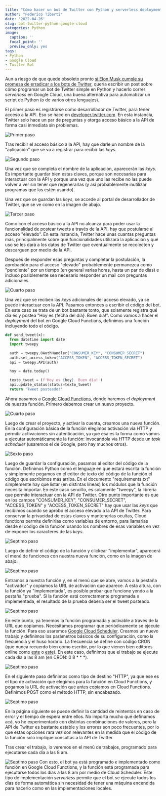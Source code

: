 ```yaml
---
title: "Cómo hacer un bot de Twitter con Python y serverless deployment en Google Cloud"
author: "Federico Tiberti"
date: '2022-04-26'
slug: bot-twitter-python-google-cloud
categories: Python
image:
  caption: ''
  focal_point: ''
  preview_only: yes
tags:
- Python
- Google Cloud
- Twitter Bot
---
```


Aun a riesgo de que quede obsoleto pronto [si Elon Musk cumple su promesa de erradicar a los bots de Twitter](https://www.elfinanciero.com.mx/tech/2022/04/25/adios-a-los-bots-elon-musk-reafirma-que-buscara-desaparecer-el-spam-tras-compra-de-twitter/), quería escribir un post sobre cómo programar un bot de Twitter simple en Python y hacerlo correr *serverless* en Google Cloud, una buena alternativa para automatizar un script de Python (o de varios otros lenguajes).

El primer paso es registrarse como desarrollador de Twitter, para tener acceso a la API. Eso se hace en [developer.twitter.com](https://developer.twitter.com/). En esta instancia, Twitter solo hace un par de preguntas y otorga acceso básico a la API de forma casi inmediata sin problemas.

![Primer paso](images/essential_access_step_1.png)

Tras recibir el acceso básico a la API, hay que darle un nombre de la "aplicación" que se va a registrar para recibir las *keys*. 

![Segundo paso](images/get_keys_step_2.png)

Una vez que se completa el nombre de la aplicación, aparecerán las *keys*. Es importante guardar bien estas claves, porque son necesarias para interactuar con la API y porque una vez que uno las recibe no las puede volver a ver sin tener que regenerarlas (y así probablemente inutilizar programas que las estén usando).

Una vez que se guardan las *keys*, se accede al portal de desarrollador de Twitter, que se ve como en la imagen de abajo.

![Tercer paso](images/developer_portal_essential_step_3.png)

Como con el acceso básico a la API no alcanza para poder usar la funcionalidad de postear tweets a través de la API, hay que postularse al acceso "elevado". En esta instancia, Twitter hace unas cuantas preguntas más, principalmente sobre qué funcionalidades utilizará la aplicación y qué uso se les dará a los datos de Twitter que eventualmente se recolecten y descarguen por medio de la API. 

Después de responder esas preguntas y completar la postulación, la aprobación para el acceso "elevado" probablemente permanezca como "pendiente" por un tiempo (en general varias horas, hasta un par de días) e incluso posiblemente sea necesario responder un mail con preguntas adicionales.


![Cuarto paso](images/elevated_access_pending_step_4.png)

Una vez que se reciben las *keys* adicionales del acceso elevado, ya se puede interactuar con la API. Pasamos entonces a escribir el código del bot. En este caso se trata de un bot bastante tonto, que solamente registra qué día es y postea "Hoy es {fecha del día}. Buen día!". Como vamos a hacer el *deployment* del bot en Google Cloud Functions, definimos una función incluyendo todo el código.


```python
def send_tweet(x):
  from datetime import date
  import tweepy

  auth = tweepy.OAuthHandler("CONSUMER_KEY", "CONSUMER_SECRET")
  auth.set_access_token("ACCESS_TOKEN", "ACCESS_TOKEN_SECRET")
  api = tweepy.API(auth)

  hoy = date.today()

  texto_tweet = (f'Hoy es {hoy}. Buen día!')
  api.update_status(status=texto_tweet)
  return 'Tweet posteado!'
```

Ahora pasamos a [Google Cloud Functions](https://console.cloud.google.com/functions?hl=es), donde haremos el *deployment* de nuestra función. Primero debemos crear un nuevo proyecto.

![Cuarto paso](images/crear_proyecto_cloud_functions_step_5.png)

Luego de crear el proyecto, y activar la cuenta, creamos una nueva función. En la configuración básica de la función elegimos activación via HTTP y permitir activaciones sin autenticación, ya que esa es la forma como vamos a ejecutar automáticamente la función: invocándola via HTTP desde un *task scheduler* (usaremos el de Google, pero hay muchos otros).

![Sexto paso](images/basic_settings_function_step_6.png)

Luego de guardar la configuración, pasamos al editor del código de la función. Definimos Python como el lenguaje en que estará escrita la función y simplemente pegamos en el editor de texto del código de la función el código que escribimos más arriba. En el documento "requirements.txt" simplemente hay que listar (en distintas líneas) los módulos que la función necesita importar. En este caso sencillo, es solamente "tweepy", la librería que permite interactuar con la API de Twitter. Otro punto importante es que en los campos "CONSUMER_KEY", "CONSUMER_SECRET", "ACCESS_TOKEN" y "ACCESS_TOKEN_SECRET" hay que usar las *keys* que recibimos cuando se aprobó el acceso elevado a la API de Twitter. Para conservar la privacidad de estas claves y mantenerlas ocultas, Cloud functions permite definirlas como variables de entorno, para llamarlas desde el código de la función usando los nombres de esas variables en vez de exponer los caracteres de las *keys*.

![Septimo paso](images/codigo_funcion_step_7.png)

Luego de definir el código de la función y clickear "implementar", aparecerá el menú de funciones con nuestra nueva función, como en la imagen de abajo. 

![Septimo paso](images/menu_funciones_step_8.png)

Entramos a nuestra función y, en el menú que se abre, vamos a la pestaña "activador" y copiamos la URL de activación que aparece. A esta altura, con la función ya "implementada", es posible probar que funcione yendo a la pestaña "prueba". Si la función está correctamente programada e implementada, el resultado de la prueba debería ser el tweet posteado.


![Septimo paso](images/url_activacion_step_9.png)

En este punto, ya tenemos la función programada y activable a través de la URL que copiamos. Necesitamos programar que periódicamente se ejecute la función. Para eso usaremos [Google Cloud Scheduler](https://cloud.google.com/scheduler?hl=es). Creamos un nuevo trabajo y definimos los parámetros básicos de su configuración, como la frecuencia y el huso horario. La frecuencia se define con código CRON (que nunca recuerdo bien cómo escribir, por lo que vienen bien editores online como [este](https://crontab.cronhub.io/) o [este](https://crontab.guru/)). En este caso, definimos que el trabajo se ejecute cada día a las 8 am (en CRON: 0 8 * * *).


![Septimo paso](images/setup_cron_job_step_10.png)

En el siguiente paso definimos como tipo de destino "HTTP", ya que ese es el tipo de activación que elegimos para la función en Cloud Functions, y pegamos la URL de activación que antes copiamos en Cloud Functions. Definimos POST como el método HTTP, sin encabezado.

![Septimo paso](images/setup_cron_job_2_step_11.png)

En la página siguiente se puede definir la cantidad de reintentos en caso de error y el tiempo de espera entre ellos. No importa mucho qué definamos acá, yo he experimentado con distintas combinaciones de valores, pero la API de Twitter es bastante estable y los errores son poco frecuentes, por lo que estas opciones rara vez son relevantes en la medida que el código de la función solo implique consultas a la API de Twitter.

Tras crear el trabajo, lo veremos en el menú de trabajos, programado para ejecutarse cada día a las 8 am.

![Septimo paso](images/cloud_scheduler_menu_step_12.png)
Con esto, el bot ya está programado e implementado como función en Google Cloud Functions, y la función está programada para ejecutarse todos los días a las 8 am por medio de Cloud Scheduler. Este tipo de implementación *serverless* permite que el bot se ejecute todos los días de forma automática sin necesidad de tener una máquina encendida para hacerlo como en las implementaciones locales.








